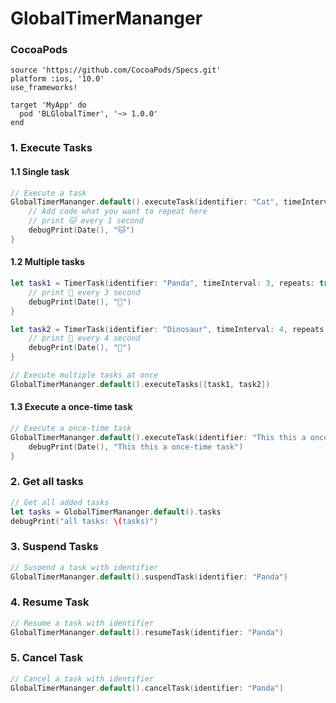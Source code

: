 # GlobalTimerMananger

### CocoaPods
```
source 'https://github.com/CocoaPods/Specs.git'
platform :ios, '10.0'
use_frameworks!

target 'MyApp' do
  pod 'BLGlobalTimer', '~> 1.0.0'
end
```

### 1. Execute Tasks
#### 1.1 Single task

```swift
// Execute a task
GlobalTimerMananger.default().executeTask(identifier: "Cat", timeInterval: 2) {
    // Add code what you want to repeat here
    // print 🐱 every 1 second
    debugPrint(Date(), "🐱")
}
```
#### 1.2 Multiple tasks

```swift
let task1 = TimerTask(identifier: "Panda", timeInterval: 3, repeats: true) {
    // print 🐼 every 3 second
    debugPrint(Date(), "🐼")
}

let task2 = TimerTask(identifier: "Dinosaur", timeInterval: 4, repeats: true) {
    // print 🦖 every 4 second
    debugPrint(Date(), "🦖")
}

// Execute multiple tasks at once
GlobalTimerMananger.default().executeTasks([task1, task2])
```
#### 1.3 Execute a once-time task
```swift
// Execute a once-time task
GlobalTimerMananger.default().executeTask(identifier: "This this a once-time task", timeInterval: 3, repeats: false) {
    debugPrint(Date(), "This this a once-time task")
}
```

### 2. Get all tasks
```swift
// Get all added tasks
let tasks = GlobalTimerMananger.default().tasks
debugPrint("all tasks: \(tasks)")
```
### 3. Suspend Tasks
```swift
// Suspend a task with identifier
GlobalTimerMananger.default().suspendTask(identifier: "Panda")
```
### 4. Resume Task
```swift
// Resume a task with identifier
GlobalTimerMananger.default().resumeTask(identifier: "Panda")
```
### 5. Cancel Task
```swift
// Cancel a task with identifier
GlobalTimerMananger.default().cancelTask(identifier: "Panda")
```
